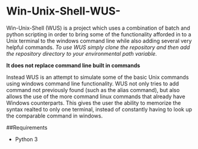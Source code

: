 # Win-Unix-Shell-WUS-
Win-Unix-Shell (WUS) is a project which uses a combination of batch and python scripting in order to bring some of the functionality afforded in to a Unix terminal to the windows command line while also adding several very helpful commands.
*To use WUS simply clone the repository and then add the repository directory to your environmental path variable.*

**It does not replace command line built in commands**

Instead WUS is an attempt to simulate some of the basic Unix commands using windows command line functionality. WUS not only tries to add command not previously found (such as the alias command), but also allows the use of the more command linux commands that already have Windows counterparts. This gives the user the ability to memorize the syntax realted to only one terminal, instead of constantly having to look up the comparable command in windows.

##Requirements
  * Python 3
